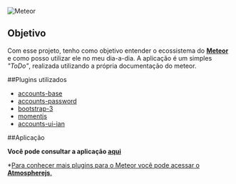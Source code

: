 ![Meteor](http://docs.meteor.com/logo.png)

## Objetivo


Com esse projeto, tenho como objetivo entender o ecossistema do **[Meteor](http://meteor.com)** e como posso utilizar ele no meu dia-a-dia. A aplicação é um simples *"ToDo"*, realizada utilizando a própria documentação do meteor.


##Plugins utilizados

* [accounts-base](https://atmospherejs.com/meteor/accounts-base)
* [accounts-password](https://atmospherejs.com/meteor/accounts-password)
* [bootstrap-3](https://atmospherejs.com/mrt/bootstrap-3)
* [momentjs](https://atmospherejs.com/momentjs/moment)
* [accounts-ui-ian](https://atmospherejs.com/ian/accounts-ui-bootstrap-3)

##Aplicação

**Você pode consultar a aplicação [aqui](https://taskday.meteor.com)**

*[Para conhecer mais plugins para o Meteor você pode acessar o **Atmospherejs**.](https://atmospherejs.com)        
